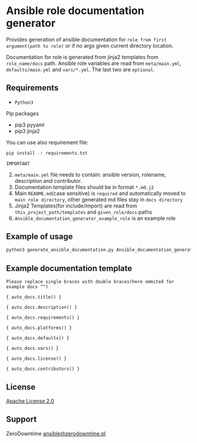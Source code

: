 # Ansible role documentation generator

Provides generation of ansible documentation for `role from first argument(path to role)` or if no args given current directory location.

Documentation for role is generated from jinja2 templates from `role_name/docs` path. 
Ansible role variables are read from `meta/main.yml`, `defaults/main.yml` and `vars/*.yml`. The last two are `optional`.

## Requirements

- `Python3`

Pip packages

- pip3 pyyaml
- pip3 jinja2

You can use also requirement file:

```bash
pip install -r requirements.txt
```

`IMPORTANT`

2. `meta/main.yml` file needs to contain: ansible version, rolename, description and contributor.
3. Documentation template files should be in format `*.md.j2`
4. Main `README.md`(case sensitive) is `required` and automatically moved to `main role directory`, other generated md files stay in `docs directory`
5. Jinja2 Templates(for include/import) are read from `this_project_path/templates` and `given_role/docs` paths
6. `Ansible_documentation_generator_example_role` is an example role

## Example of usage

```bash
python3 generate_ansible_documentation.py Ansible_documentation_generator_example_role
```

## Example documentation template

`Please replace single braces with double braces(here ommited for example docs ^^)`

```jinja
{ auto_docs.title() }

{ auto_docs.description() }

{ auto_docs.requirements() }

{ auto_docs.platforms() }

{ auto_docs.defaults() }

{ auto_docs.vars() }

{ auto_docs.license() }

{ auto_docs.contributors() }
```

## License

[Apache License 2.0](LICENSE)

## Support

ZeroDowntime <ansible@zerodowntime.pl>